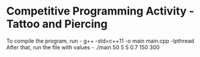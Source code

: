 # Competitive Programming Activity - Tattoo and Piercing ​

To compile the program, run - g++ -std=c++11 -o main main.cpp -lpthread
After that, run the file with values - ./main 50 5 5 0.7 150 300
